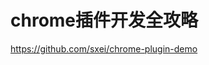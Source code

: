 # chrome插件开发全攻略

























https://github.com/sxei/chrome-plugin-demo
























